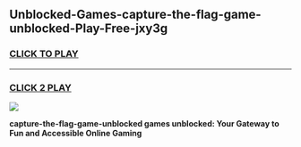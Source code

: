 
## Unblocked-Games-capture-the-flag-game-unblocked-Play-Free-jxy3g
<h3>
<a href="https://premium76.site?title=capture-the-flag-game-unblocked&ref=09A">CLICK TO PLAY</a></h3>
<hr>

<h3>
<a href="https://premium76.site?title=capture-the-flag-game-unblocked&ref=09A">CLICK 2 PLAY</a>
  
</h3>

<a href="https://premium76.site?title=capture-the-flag-game-unblocked&ref=09A"><img src="https://clearcache.store/games.png"></a>


**capture-the-flag-game-unblocked games unblocked: Your Gateway to Fun and Accessible Online Gaming**
